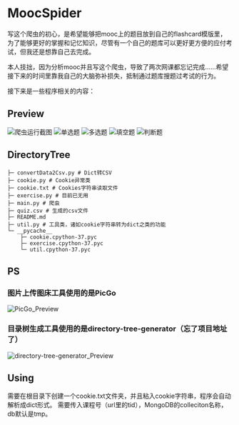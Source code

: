 # MoocSpider

写这个爬虫的初心，是希望能够把mooc上的题目放到自己的flashcard模版里，为了能够更好的掌握和记忆知识，尽管有一个自己的题库可以更好更方便的应付考试，但我还是想靠自己去完成。

本人技拙，因为分析mooc并且写这个爬虫，导致了两次网课都忘记完成……希望接下来的时间里靠我自己的大脑弥补损失，抵制通过题库搜题过考试的行为。

接下来是一些程序相关的内容：

## Preview
![爬虫运行截图](https://upload-images.jianshu.io/upload_images/14611955-fe576017a17544e1.png?imageMogr2/auto-orient/strip%7CimageView2/2/w/1240)
![单选题](https://upload-images.jianshu.io/upload_images/14611955-10f9c2d0e60b5ede.png?imageMogr2/auto-orient/strip%7CimageView2/2/w/1240)
![多选题](https://upload-images.jianshu.io/upload_images/14611955-13cf2c1390715deb.png?imageMogr2/auto-orient/strip%7CimageView2/2/w/1240)
![填空题](https://upload-images.jianshu.io/upload_images/14611955-602fdf4125bffe09.png?imageMogr2/auto-orient/strip%7CimageView2/2/w/1240)
![判断题](https://upload-images.jianshu.io/upload_images/14611955-87b4cbe7083ced9d.png?imageMogr2/auto-orient/strip%7CimageView2/2/w/1240)

## DirectoryTree
```text
├─ convertData2Csv.py # Dict转CSV
├─ cookie.py # Cookie异常类
├─ cookie.txt # Cookies字符串读取文件
├─ exercise.py # 目前已无用
├─ main.py # 爬虫
├─ quiz.csv # 生成的csv文件
├─ README.md
├─ util.py # 工具类，诸如cookie字符串转为dict之类的功能
└─ __pycache__
	├─ cookie.cpython-37.pyc
	├─ exercise.cpython-37.pyc
	└─ util.cpython-37.pyc
```

## PS

### 图片上传图床工具使用的是PicGo
![PicGo_Preview](https://upload-images.jianshu.io/upload_images/14611955-d6485d0cd2f4f2fe.png?imageMogr2/auto-orient/strip%7CimageView2/2/w/1240)

### 目录树生成工具使用的是directory-tree-generator（忘了项目地址了）
![directory-tree-generator_Preview](https://upload-images.jianshu.io/upload_images/14611955-f0eb6ff312541498.png?imageMogr2/auto-orient/strip%7CimageView2/2/w/1240)

## Using

需要在根目录下创建一个cookie.txt文件夹，并且粘入cookie字符串，程序会自动解析成dict形式。
需要传入课程号（url里的tid），MongoDB的colleciton名称，db默认是tmp。